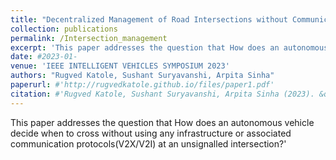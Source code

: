 ```yaml
---
title: "Decentralized Management of Road Intersections without Communication"
collection: publications
permalink: /Intersection_management
excerpt: 'This paper addresses the question that How does an autonomous vehicle decide when to cross without using any infrastructure or associated communication protocols(V2X/V2I) at an unsignalled intersection?'
date: #2023-01-
venue: 'IEEE INTELLIGENT VEHICLES SYMPOSIUM 2023'
authors: "Rugved Katole, Sushant Suryavanshi, Arpita Sinha"
paperurl: #'http://rugvedkatole.github.io/files/paper1.pdf'
citation: #'Rugved Katole, Sushant Suryavanshi, Arpita Sinha (2023). &quot;Decentralized Management of Road Intersections without Communication.&quot; <i>IEEE INTELLIGENT VEHICLES SYMPOSIUM</i>. 1(1).'
---
```

This paper addresses the question that How does an autonomous vehicle decide when to cross without using any infrastructure or associated communication protocols(V2X/V2I) at an unsignalled intersection?'

<!-- [Download paper here](http://academicpages.github.io/files/paper1.pdf) -->

<!-- Recommended citation: Your Name, You. (2009). "Paper Title Number 1." <i>Journal 1</i>. 1(1). -->

